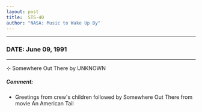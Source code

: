 ```yaml
---
layout: post
title:  STS-40
author: "NASA: Music to Wake Up By"
---
```


----
### DATE: June 09, 1991
----
⊹ Somewhere Out There by UNKNOWN

##### Comment:
* Greetings from crew's children followed by Somewhere Out There from movie An American Tail
